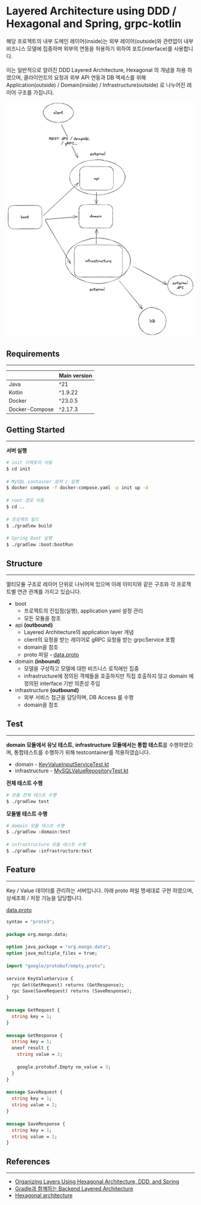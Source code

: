 # Layered Architecture using DDD / Hexagonal and Spring, grpc-kotlin

해당 프로젝트의 내부 도메인 레이어(inside)는 외부 레이어(outside)와 관련없이 내부 비즈니스 모델에 집중하며 외부의 연동을 허용하기 위하여 포트(interface)를 사용합니다.<br/><br/>
이는 일반적으로 알려진 DDD Layered Architecture, Hexagonal 의 개념을 차용 하였으며, 클라이언트의 요청과 외부 API 연동과 DB 엑세스를 위해 Application(outside) / Domain(inside) / Infrastructure(outside) 로 나누어진 레이어 구조를 가집니다.


![ddd.png](public%2Fimages%2Fddd.png)

## Requirements

----

|                | Main version |
|----------------|--------------|
| Java           | ^21          |
| Kotlin         | ^1.9.22      |
| Docker         | ^23.0.5      |
| Docker-Compose | ^2.17.3      |

## Getting Started

----

**서버 실행**
```bash
# init 디렉토리 이동
$ cd init

# MySQL container 설치 / 실행
$ docker compose -f docker-compose.yaml -p init up -d

# root 경로 이동
$ cd ..

# 프로젝트 빌드
$ ./gradlew build

# Spring Boot 실행
$ ./gradlew :boot:bootRun
```

## Structure

----

멀티모듈 구조로 레이어 단위로 나뉘어져 있으며 아래 이미지와 같은 구조와 각 프로젝트별 연관 관계를 가지고 있습니다.

- boot
  - 프로젝트의 진입점(실행), application yaml 설정 관리
  - 모든 모듈을 참조
- api **(outbound)**
  - Layered Architecture의 application layer 개념
  - client의 요청을 받는 레이어로 gRPC 요청을 받는 grpcService 포함
  - domain을 참조
  - proto 파일 - [data.proto](api%2Fsrc%2Fmain%2Fproto%2Forg%2Fmango%2Fdata%2Fdata.proto)
- domain **(inbound)**
  - 모델을 구성하고 모델에 대한 비즈니스 로직에만 집중
  - infrastructure에 정의된 객체들을 호출하지만 직접 호출하지 않고 domain 에 정의된 interface 기반 의존성 주입
- infrastructure **(outbound)**
  - 외부 서비스 접근을 담당하며, DB Access 를 수행
  - domain을 참조

## Test

----

**domain 모듈에서 유닛 테스트**, **infrastructure 모듈에서는 통합 테스트**를 수행하였으며, 통합테스트를 수행하기 위해 testcontainer를 적용하였습니다.

- domain - [KeyValueInputServiceTest.kt](domain%2Fsrc%2Ftest%2Fkotlin%2Forg%2Fmango%2Fdata%2Fservice%2FKeyValueInputServiceTest.kt)
- infrastructure - [MySQLValueRepositoryTest.kt](infrastructure%2Fsrc%2Ftest%2Fkotlin%2Forg%2Fmango%2Fdata%2Frepository%2FMySQLValueRepositoryTest.kt)

**전체 테스트 수행**
```bash
# 모듈 전체 테스트 수행
$ ./gradlew test
```

**모듈별 테스트 수행**
```bash
# domain 모듈 테스트 수행
$ ./gradlew :domain:test

# infrastructure 모듈 테스트 수행
$ ./gradlew :infrastructure:test
```

## Feature

----

Key / Value 데이터를 관리하는 서버입니다. 아래 proto 파일 명세대로 구현 하였으며, 상세조회 / 저장 기능을 담당합니다.

[data.proto](api%2Fsrc%2Fmain%2Fproto%2Forg%2Fmango%2Fdata%2Fdata.proto)
```protobuf
syntax = "proto3";

package org.mango.data;

option java_package = "org.mango.data";
option java_multiple_files = true;

import "google/protobuf/empty.proto";

service KeyValueService {
  rpc Get(GetRequest) returns (GetResponse);
  rpc Save(SaveRequest) returns (SaveResponse);
}

message GetRequest {
  string key = 1;
}

message GetResponse {
  string key = 1;
  oneof result {
    string value = 2;

    google.protobuf.Empty no_value = 3;
  }
}

message SaveRequest {
  string key = 1;
  string value = 2;
}

message SaveResponse {
  string key = 1;
  string value = 2;
}
```

## References

----
- [Organizing Layers Using Hexagonal Architecture, DDD, and Spring](https://www.baeldung.com/hexagonal-architecture-ddd-spring)
- [Gradle과 함께하는 Backend Layered Architecture](https://medium.com/riiid-teamblog-kr/gradle%EA%B3%BC-%ED%95%A8%EA%BB%98%ED%95%98%EB%8A%94-backend-layered-architecture-97117b344ba8)
- [Hexagonal architecture](https://alistair.cockburn.us/hexagonal-architecture/)